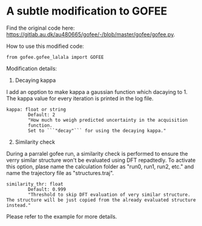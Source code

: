 # A subtle modification to GOFEE

Find the original code here:
https://gitlab.au.dk/au480665/gofee/-/blob/master/gofee/gofee.py.

How to use this modified code:
```
from gofee.gofee_lalala import GOFEE
```

Modification details:

1. Decaying kappa

I add an opption to make kappa a gaussian function which dacaying to 1. The kappa value for every iteration is printed in the log file. 

```
kappa: float or string
        Default: 2
        "How much to weigh predicted uncertainty in the acquisition
        function. 
        Set to ```"decay"``` for using the decaying kappa."
```

2. Similarity check

During a parralel gofee run, a similarity check is performed to ensure the verry similar structure won't be evaluated using DFT repadtedly. To activate this option, plase name the calculation folder as "run0, run1, run2, etc." and name the trajectory file as "structures.traj".

```
similarity_thr: float
        Default: 0.999
        "Threshold to skip DFT evaluation of very similar structure. The structure will be just copied from the already evaluated structure instead."
```

Please refer to the example for more details. 